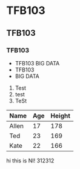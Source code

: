 # TFB103
## TFB103
### TFB103
- TFB103 BIG DATA
- TFB103
- BIG DATA
1. Test
2. test
3. TeSt

Name|Age|Height
----|---|------
Allen|17|178
Ted|23|169
Kate|22|166



hi this is NI!
312312
